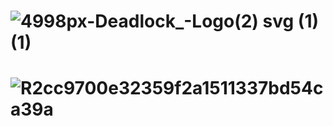 # ![4998px-Deadlock_-_Logo_(2) svg (1) (1)](https://user-images.githubusercontent.com/68476475/114364318-e7b91c00-9b96-11eb-9f3d-79bf70586f01.png)



# ![R2cc9700e32359f2a1511337bd54ca39a](https://user-images.githubusercontent.com/68476475/114363562-239fb180-9b96-11eb-8016-9cca6517b4b5.png)
